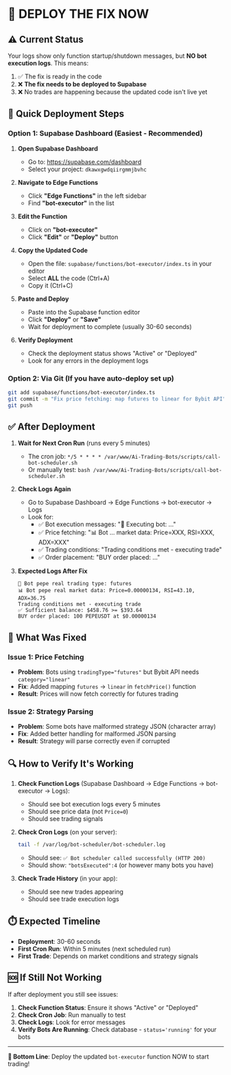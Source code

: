 # 🚀 DEPLOY THE FIX NOW

## ⚠️ Current Status

Your logs show only function startup/shutdown messages, but **NO bot execution logs**. This means:

1. ✅ The fix is ready in the code
2. ❌ **The fix needs to be deployed to Supabase**
3. ❌ No trades are happening because the updated code isn't live yet

## 🔧 Quick Deployment Steps

### Option 1: Supabase Dashboard (Easiest - Recommended)

1. **Open Supabase Dashboard**
   - Go to: https://supabase.com/dashboard
   - Select your project: `dkawxgwdqiirgmmjbvhc`

2. **Navigate to Edge Functions**
   - Click **"Edge Functions"** in the left sidebar
   - Find **"bot-executor"** in the list

3. **Edit the Function**
   - Click on **"bot-executor"**
   - Click **"Edit"** or **"Deploy"** button

4. **Copy the Updated Code**
   - Open the file: `supabase/functions/bot-executor/index.ts` in your editor
   - Select **ALL** the code (Ctrl+A)
   - Copy it (Ctrl+C)

5. **Paste and Deploy**
   - Paste into the Supabase function editor
   - Click **"Deploy"** or **"Save"**
   - Wait for deployment to complete (usually 30-60 seconds)

6. **Verify Deployment**
   - Check the deployment status shows "Active" or "Deployed"
   - Look for any errors in the deployment logs

### Option 2: Via Git (If you have auto-deploy set up)

```bash
git add supabase/functions/bot-executor/index.ts
git commit -m "Fix price fetching: map futures to linear for Bybit API"
git push
```

## ✅ After Deployment

1. **Wait for Next Cron Run** (runs every 5 minutes)
   - The cron job: `*/5 * * * * /var/www/Ai-Trading-Bots/scripts/call-bot-scheduler.sh`
   - Or manually test: `bash /var/www/Ai-Trading-Bots/scripts/call-bot-scheduler.sh`

2. **Check Logs Again**
   - Go to Supabase Dashboard → Edge Functions → bot-executor → Logs
   - Look for:
     - ✅ Bot execution messages: "🤖 Executing bot: ..."
     - ✅ Price fetching: "📊 Bot ... market data: Price=XXX, RSI=XXX, ADX=XXX"
     - ✅ Trading conditions: "Trading conditions met - executing trade"
     - ✅ Order placement: "BUY order placed: ..."

3. **Expected Logs After Fix**
   ```
   🤖 Bot pepe real trading type: futures
   📊 Bot pepe real market data: Price=0.00000134, RSI=43.10, ADX=36.75
   Trading conditions met - executing trade
   ✅ Sufficient balance: $458.76 >= $393.64
   BUY order placed: 100 PEPEUSDT at $0.00000134
   ```

## 🐛 What Was Fixed

### Issue 1: Price Fetching
- **Problem**: Bots using `tradingType="futures"` but Bybit API needs `category="linear"`
- **Fix**: Added mapping `futures` → `linear` in `fetchPrice()` function
- **Result**: Prices will now fetch correctly for futures trading

### Issue 2: Strategy Parsing
- **Problem**: Some bots have malformed strategy JSON (character array)
- **Fix**: Added better handling for malformed JSON parsing
- **Result**: Strategy will parse correctly even if corrupted

## 🔍 How to Verify It's Working

1. **Check Function Logs** (Supabase Dashboard → Edge Functions → bot-executor → Logs):
   - Should see bot execution logs every 5 minutes
   - Should see price data (not `Price=0`)
   - Should see trading signals

2. **Check Cron Logs** (on your server):
   ```bash
   tail -f /var/log/bot-scheduler/bot-scheduler.log
   ```
   - Should see: `✅ Bot scheduler called successfully (HTTP 200)`
   - Should show: `"botsExecuted":4` (or however many bots you have)

3. **Check Trade History** (in your app):
   - Should see new trades appearing
   - Should see trade execution logs

## ⏱️ Expected Timeline

- **Deployment**: 30-60 seconds
- **First Cron Run**: Within 5 minutes (next scheduled run)
- **First Trade**: Depends on market conditions and strategy signals

## 🆘 If Still Not Working

If after deployment you still see issues:

1. **Check Function Status**: Ensure it shows "Active" or "Deployed"
2. **Check Cron Job**: Run manually to test
3. **Check Logs**: Look for error messages
4. **Verify Bots Are Running**: Check database - `status='running'` for your bots

---

**🎯 Bottom Line**: Deploy the updated `bot-executor` function NOW to start trading!

